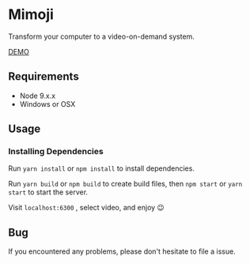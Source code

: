 # Mimoji

Transform your computer to a video-on-demand system.

[DEMO](https://youtu.be/jJ3qixXlKhE)

## Requirements

- Node 9.x.x
- Windows or OSX

## Usage

### Installing Dependencies

Run `yarn install` or `npm install` to install dependencies.

Run `yarn build` or `npm build` to create build files, then `npm start`  or `yarn start` to start the server.

Visit `localhost:6300` , select video, and enjoy 😉 

## Bug

If you encountered any problems, please don't hesitate to file a issue.


